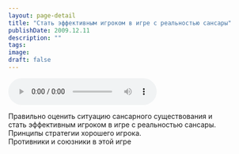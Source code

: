 ```yaml
---
layout: page-detail
title: "Стать эффективным игроком в игре с реальностью сансары"
publishDate: 2009.12.11
description: ""
tags:
image:
draft: false
---
```


<audio title="2009.12.11 - Стать эффективным игроком в игре с реальностью сансары.mp3" src="/upload/iblock/b64/b64eb8df888275f6614bc26c7d24dcdc.mp3" controls=""></audio>

 Правильно оценить ситуацию сансарного существования и   
 стать эффективным игроком в игре с реальностью сансары.  
 Принципы стратегии хорошего игрока.  
 Противники и союзники в этой игре   

  
